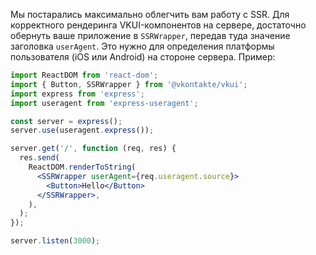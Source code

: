 Мы постарались максимально облегчить вам работу с SSR. Для корректного рендеринга VKUI-компонентов на сервере,
достаточно обернуть ваше приложение в `SSRWrapper`, передав туда значение заголовка `userAgent`. Это нужно для
определения платформы пользователя (iOS или Android) на стороне сервера. Пример:

```jsx static
import ReactDOM from 'react-dom';
import { Button, SSRWrapper } from '@vkontakte/vkui';
import express from 'express';
import useragent from 'express-useragent';

const server = express();
server.use(useragent.express());

server.get('/', function (req, res) {
  res.send(
    ReactDOM.renderToString(
      <SSRWrapper userAgent={req.useragent.source}>
        <Button>Hello</Button>
      </SSRWrapper>,
    ),
  );
});

server.listen(3000);
```
